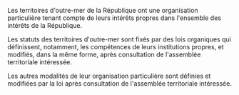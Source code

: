 Les territoires d'outre-mer de la République ont une organisation particulière tenant compte de leurs intérêts propres dans l'ensemble des intérêts de la République.

Les statuts des territoires d'outre-mer sont fixés par des lois organiques qui définissent, notamment, les compétences de leurs institutions propres, et modifiés, dans la même forme, après consultation de l'assemblée territoriale intéressée.

Les autres modalités de leur organisation particulière sont définies et modifiées par la loi après consultation de l'assemblée territoriale intéressée.
